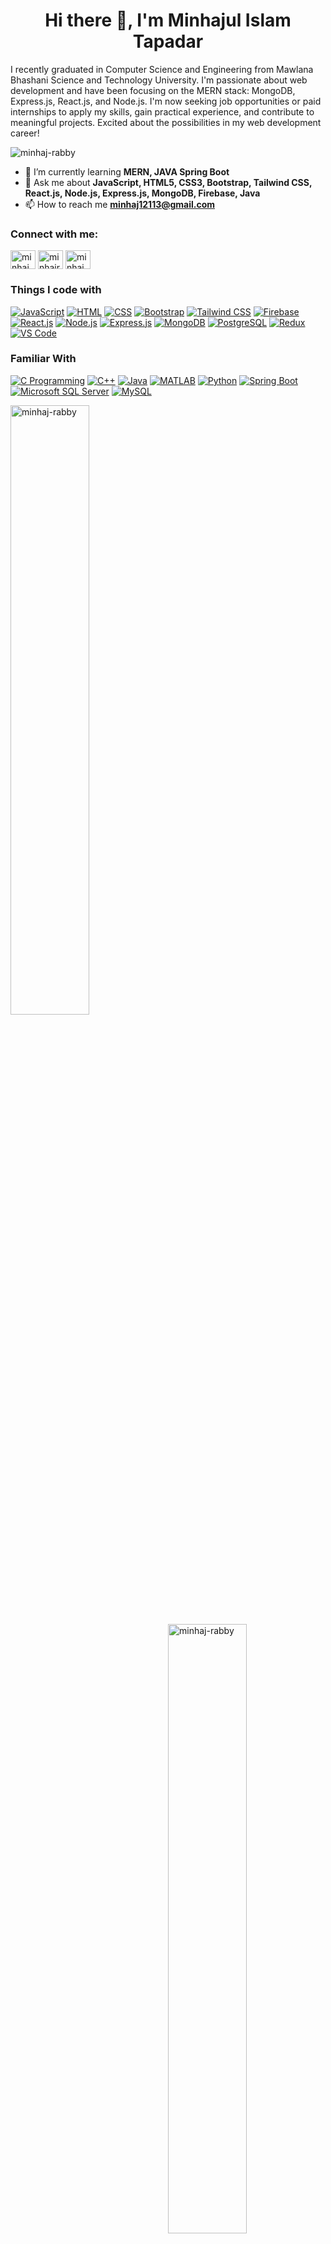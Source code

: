 <h1 align="center">Hi there 👋, I'm Minhajul Islam Tapadar</h1>
<p align="left">I recently graduated in Computer Science and Engineering from Mawlana Bhashani Science and Technology University. I'm passionate about web development and have been focusing on the MERN stack: MongoDB, Express.js, React.js, and Node.js. I'm now seeking job opportunities or paid internships to apply my skills, gain practical experience, and contribute to meaningful projects. Excited about the possibilities in my web development career!</p>

<p align="left"> <img src="https://komarev.com/ghpvc/?username=minhaj-rabby&label=Profile%20views&color=0e75b6&style=flat" alt="minhaj-rabby" /> </p>

- 🌱 I’m currently learning **MERN, JAVA Spring Boot**
- 💬 Ask me about **JavaScript, HTML5, CSS3, Bootstrap, Tailwind CSS, React.js, Node.js, Express.js, MongoDB, Firebase, Java**
- 📫 How to reach me **minhaj12113@gmail.com**

<h3 align="left">Connect with me:</h3>
<p align="left">
<a href="https://linkedin.com/in/minhaj-rabbi/" target="blank"><img align="center" src="https://raw.githubusercontent.com/rahuldkjain/github-profile-readme-generator/master/src/images/icons/Social/linked-in-alt.svg" alt="minhajul-rabbi-53a2b4190" height="30" width="40" /></a>
<a href="https://fb.com/minhajrabbi121" target="blank"><img align="center" src="https://raw.githubusercontent.com/rahuldkjain/github-profile-readme-generator/master/src/images/icons/Social/facebook.svg" alt="minhajrabbi121" height="30" width="40" /></a>
<a href="https://instagram.com/minhajul_rabbi" target="blank"><img align="center" src="https://raw.githubusercontent.com/rahuldkjain/github-profile-readme-generator/master/src/images/icons/Social/instagram.svg" alt="minhajul_rabbi" height="30" width="40" /></a>
</p>

<h3 align="left">Things I code with</h3>
 
[![JavaScript](https://img.shields.io/badge/JavaScript-F7DF1E?style=flat&logo=javascript&logoColor=black)](https://developer.mozilla.org/en-US/docs/Web/JavaScript)
[![HTML](https://img.shields.io/badge/HTML5-E34F26?style=flat&logo=html5&logoColor=white)](https://developer.mozilla.org/en-US/docs/Web/HTML)
[![CSS](https://img.shields.io/badge/CSS3-1572B6?style=flat&logo=css3&logoColor=white)](https://developer.mozilla.org/en-US/docs/Web/CSS)
[![Bootstrap](https://img.shields.io/badge/Bootstrap-7952B3?style=flat&logo=bootstrap&logoColor=white)](https://getbootstrap.com/)
[![Tailwind CSS](https://img.shields.io/badge/Tailwind_CSS-38B2AC?style=flat&logo=tailwind-css&logoColor=white)](https://tailwindcss.com/)
[![Firebase](https://img.shields.io/badge/Firebase-FFCA28?style=flat&logo=firebase&logoColor=black)](https://firebase.google.com/)
[![React.js](https://img.shields.io/badge/React.js-61DAFB?style=flat&logo=react&logoColor=black)](https://reactjs.org/)
[![Node.js](https://img.shields.io/badge/Node.js-339933?style=flat&logo=node.js&logoColor=white)](https://nodejs.org/)
[![Express.js](https://img.shields.io/badge/Express.js-000000?style=flat&logo=express&logoColor=white&color=808080)](https://expressjs.com/)
[![MongoDB](https://img.shields.io/badge/MongoDB-47A248?style=flat&logo=mongodb&logoColor=white)](https://www.mongodb.com/)
[![PostgreSQL](https://img.shields.io/badge/PostgreSQL-336791?style=flat&logo=postgresql&logoColor=white)](https://www.postgresql.org/)
[![Redux](https://img.shields.io/badge/Redux-764ABC?style=flat&logo=redux&logoColor=white)](https://redux.js.org/)
[![VS Code](https://img.shields.io/badge/VS_Code-007ACC?style=flat&logo=visual-studio-code&logoColor=white)](https://code.visualstudio.com/)</br>

<h3>Familiar With</h3>

[![C Programming](https://img.shields.io/badge/C_Programming-00599C?style=flat&logo=c&logoColor=white)](https://www.cprogramming.com/)
[![C++](https://img.shields.io/badge/C++-00599C?style=flat&logo=c%2B%2B&logoColor=white&color=FFCA28)](https://www.w3schools.com/cpp/)
[![Java](https://img.shields.io/badge/Java-007396?style=flat&logo=java&logoColor=white&color=E34F26)](https://www.java.com/)
[![MATLAB](https://img.shields.io/badge/MATLAB-0076A8?style=flat&logo=matlab&logoColor=white&color=808080)](https://www.mathworks.com/)
[![Python](https://img.shields.io/badge/Python-FFA500?style=flat&logo=python&logoColor=white)](https://www.python.org/)
[![Spring Boot](https://img.shields.io/badge/Spring_Boot-00FF00?style=flat&logo=spring&logoColor=white)](https://spring.io/)
[![Microsoft SQL Server](https://img.shields.io/badge/Microsoft_SQL_Server-CC2927?style=flat&logo=microsoft-sql-server&logoColor=white)](https://www.microsoft.com/en-us/sql-server)
[![MySQL](https://img.shields.io/badge/MySQL-008080?style=flat&logo=mysql&logoColor=white)](https://www.mysql.com/)




<div><p><img align="left" src="https://github-readme-stats.vercel.app/api/top-langs?username=minhaj-rabby&show_icons=true&locale=en&layout=compact"width="50%"  alt="minhaj-rabby" /></p>
<p>&nbsp;<img align="right" src="https://github-readme-stats.vercel.app/api?username=minhaj-rabby&show_icons=true&locale=en" width="50%"  alt="minhaj-rabby" /></p>
</div>
<div><p><img align="center" src="https://github-readme-streak-stats.herokuapp.com/?user=minhaj-rabby&" width="50%" alt="minhaj-rabby" /></p></div>
